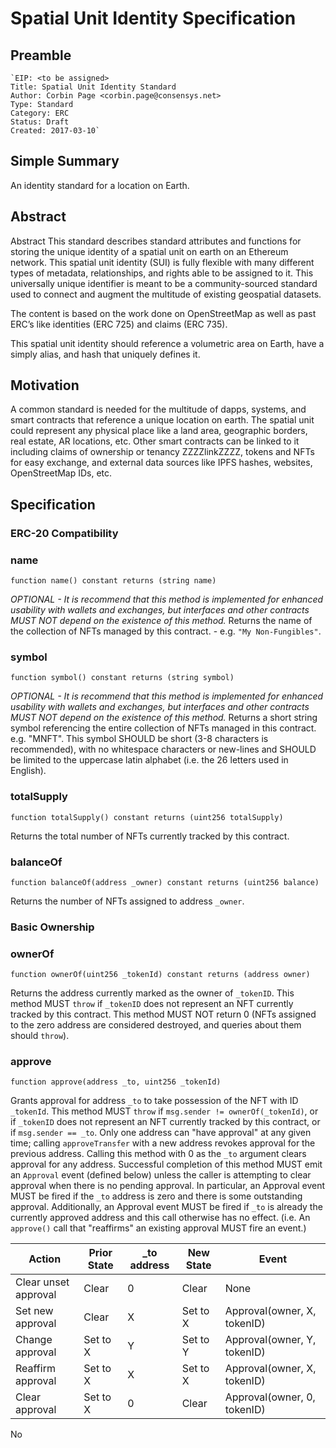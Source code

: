 # Spatial Unit Identity Specification

## Preamble

```
`EIP: <to be assigned>
Title: Spatial Unit Identity Standard
Author: Corbin Page <corbin.page@consensys.net>
Type: Standard
Category: ERC
Status: Draft
Created: 2017-03-10`
```

## Simple Summary

An identity standard for a location on Earth.

## Abstract

Abstract
This standard describes standard attributes and functions for storing the unique identity of a spatial unit on earth on an Ethereum network. This spatial unit identity (SUI) is fully flexible with many different types of metadata, relationships, and rights able to be assigned to it. This universally unique identifier is meant to be a community-sourced standard used to connect and augment the multitude of existing geospatial datasets.


The content is based on the work done on OpenStreetMap as well as past ERC’s like identities (ERC 725) and claims (ERC 735).

This spatial unit identity should reference a volumetric area on Earth, have a simply alias, and hash that uniquely defines it. 


## Motivation

A common standard is needed for the multitude of dapps, systems, and smart contracts that reference a unique location on earth. The spatial unit could represent any physical place like a land area, geographic borders, real estate, AR locations, etc. Other smart contracts can be linked to it including claims of ownership or tenancy ZZZZlinkZZZZ, tokens and NFTs for easy exchange, and external data sources like IPFS hashes, websites, OpenStreetMap IDs, etc.

## Specification

### ERC-20 Compatibility

### name



```
function name() constant returns (string name)
```

*OPTIONAL - It is recommend that this method is implemented for enhanced usability with wallets and exchanges, but interfaces and other contracts MUST NOT depend on the existence of this method.*
Returns the name of the collection of NFTs managed by this contract. - e.g. `"My Non-Fungibles"`.

### symbol



```
function symbol() constant returns (string symbol)
```

*OPTIONAL - It is recommend that this method is implemented for enhanced usability with wallets and exchanges, but interfaces and other contracts MUST NOT depend on the existence of this method.*
Returns a short string symbol referencing the entire collection of NFTs managed in this contract. e.g. "MNFT". This symbol SHOULD be short (3-8 characters is recommended), with no whitespace characters or new-lines and SHOULD be limited to the uppercase latin alphabet (i.e. the 26 letters used in English).

### totalSupply



```
function totalSupply() constant returns (uint256 totalSupply)
```

Returns the total number of NFTs currently tracked by this contract.

### balanceOf



```
function balanceOf(address _owner) constant returns (uint256 balance)
```

Returns the number of NFTs assigned to address `_owner`.

### Basic Ownership

### ownerOf



```
function ownerOf(uint256 _tokenId) constant returns (address owner)
```

Returns the address currently marked as the owner of `_tokenID`. This method MUST `throw` if `_tokenID` does not represent an NFT currently tracked by this contract. This method MUST NOT return 0 (NFTs assigned to the zero address are considered destroyed, and queries about them should `throw`).

### approve



```
function approve(address _to, uint256 _tokenId)
```

Grants approval for address `_to` to take possession of the NFT with ID `_tokenId`. This method MUST `throw` if `msg.sender != ownerOf(_tokenId)`, or if `_tokenID` does not represent an NFT currently tracked by this contract, or if `msg.sender == _to`.
Only one address can "have approval" at any given time; calling `approveTransfer` with a new address revokes approval for the previous address. Calling this method with 0 as the `_to` argument clears approval for any address.
Successful completion of this method MUST emit an `Approval` event (defined below) unless the caller is attempting to clear approval when there is no pending approval. In particular, an Approval event MUST be fired if the `_to` address is zero and there is some outstanding approval. Additionally, an Approval event MUST be fired if `_to` is already the currently approved address and this call otherwise has no effect. (i.e. An `approve()` call that "reaffirms" an existing approval MUST fire an event.)

|Action	|Prior State	|_to address	|New State	|Event	|
|---	|---	|---	|---	|---	|
|Clear unset approval	|Clear	|0	|Clear	|None	|
|Set new approval	|Clear	|X	|Set to X	|Approval(owner, X, tokenID)	|
|Change approval	|Set to X	|Y	|Set to Y	|Approval(owner, Y, tokenID)	|
|Reaffirm approval	|Set to X	|X	|Set to X	|Approval(owner, X, tokenID)	|
|Clear approval	|Set to X	|0	|Clear	|Approval(owner, 0, tokenID)	|

No